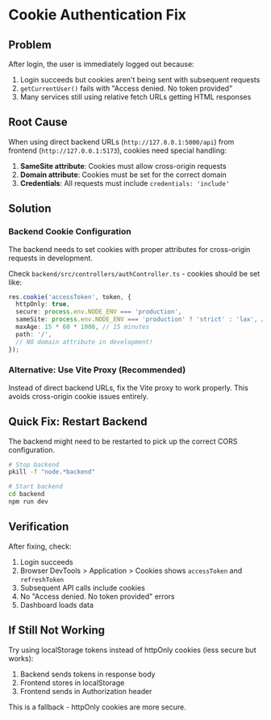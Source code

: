 # Cookie Authentication Fix

## Problem
After login, the user is immediately logged out because:
1. Login succeeds but cookies aren't being sent with subsequent requests
2. `getCurrentUser()` fails with "Access denied. No token provided"
3. Many services still using relative fetch URLs getting HTML responses

## Root Cause
When using direct backend URLs (`http://127.0.0.1:5000/api`) from frontend (`http://127.0.0.1:5173`), cookies need special handling:

1. **SameSite attribute**: Cookies must allow cross-origin requests
2. **Domain attribute**: Cookies must be set for the correct domain
3. **Credentials**: All requests must include `credentials: 'include'`

## Solution

### Backend Cookie Configuration
The backend needs to set cookies with proper attributes for cross-origin requests in development.

Check `backend/src/controllers/authController.ts` - cookies should be set like:
```typescript
res.cookie('accessToken', token, {
  httpOnly: true,
  secure: process.env.NODE_ENV === 'production',
  sameSite: process.env.NODE_ENV === 'production' ? 'strict' : 'lax', // 'lax' for dev
  maxAge: 15 * 60 * 1000, // 15 minutes
  path: '/',
  // NO domain attribute in development!
});
```

### Alternative: Use Vite Proxy (Recommended)
Instead of direct backend URLs, fix the Vite proxy to work properly. This avoids cross-origin cookie issues entirely.

## Quick Fix: Restart Backend

The backend might need to be restarted to pick up the correct CORS configuration.

```bash
# Stop backend
pkill -f "node.*backend"

# Start backend
cd backend
npm run dev
```

## Verification

After fixing, check:
1. Login succeeds
2. Browser DevTools > Application > Cookies shows `accessToken` and `refreshToken`
3. Subsequent API calls include cookies
4. No "Access denied. No token provided" errors
5. Dashboard loads data

## If Still Not Working

Try using localStorage tokens instead of httpOnly cookies (less secure but works):
1. Backend sends tokens in response body
2. Frontend stores in localStorage
3. Frontend sends in Authorization header

This is a fallback - httpOnly cookies are more secure.
